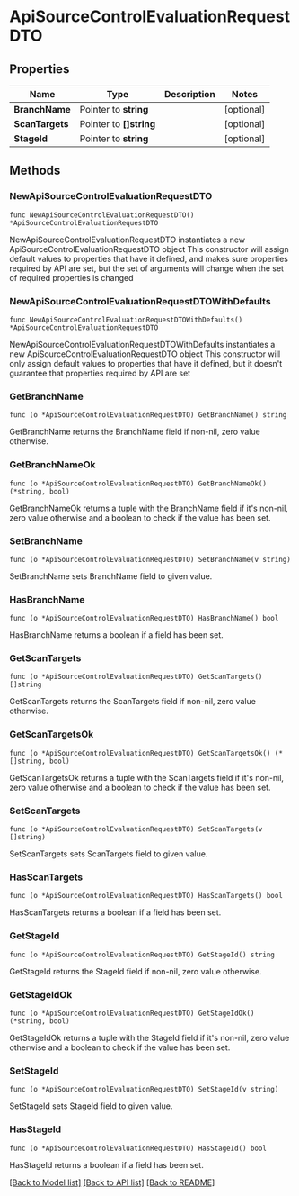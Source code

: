 # ApiSourceControlEvaluationRequestDTO

## Properties

Name | Type | Description | Notes
------------ | ------------- | ------------- | -------------
**BranchName** | Pointer to **string** |  | [optional] 
**ScanTargets** | Pointer to **[]string** |  | [optional] 
**StageId** | Pointer to **string** |  | [optional] 

## Methods

### NewApiSourceControlEvaluationRequestDTO

`func NewApiSourceControlEvaluationRequestDTO() *ApiSourceControlEvaluationRequestDTO`

NewApiSourceControlEvaluationRequestDTO instantiates a new ApiSourceControlEvaluationRequestDTO object
This constructor will assign default values to properties that have it defined,
and makes sure properties required by API are set, but the set of arguments
will change when the set of required properties is changed

### NewApiSourceControlEvaluationRequestDTOWithDefaults

`func NewApiSourceControlEvaluationRequestDTOWithDefaults() *ApiSourceControlEvaluationRequestDTO`

NewApiSourceControlEvaluationRequestDTOWithDefaults instantiates a new ApiSourceControlEvaluationRequestDTO object
This constructor will only assign default values to properties that have it defined,
but it doesn't guarantee that properties required by API are set

### GetBranchName

`func (o *ApiSourceControlEvaluationRequestDTO) GetBranchName() string`

GetBranchName returns the BranchName field if non-nil, zero value otherwise.

### GetBranchNameOk

`func (o *ApiSourceControlEvaluationRequestDTO) GetBranchNameOk() (*string, bool)`

GetBranchNameOk returns a tuple with the BranchName field if it's non-nil, zero value otherwise
and a boolean to check if the value has been set.

### SetBranchName

`func (o *ApiSourceControlEvaluationRequestDTO) SetBranchName(v string)`

SetBranchName sets BranchName field to given value.

### HasBranchName

`func (o *ApiSourceControlEvaluationRequestDTO) HasBranchName() bool`

HasBranchName returns a boolean if a field has been set.

### GetScanTargets

`func (o *ApiSourceControlEvaluationRequestDTO) GetScanTargets() []string`

GetScanTargets returns the ScanTargets field if non-nil, zero value otherwise.

### GetScanTargetsOk

`func (o *ApiSourceControlEvaluationRequestDTO) GetScanTargetsOk() (*[]string, bool)`

GetScanTargetsOk returns a tuple with the ScanTargets field if it's non-nil, zero value otherwise
and a boolean to check if the value has been set.

### SetScanTargets

`func (o *ApiSourceControlEvaluationRequestDTO) SetScanTargets(v []string)`

SetScanTargets sets ScanTargets field to given value.

### HasScanTargets

`func (o *ApiSourceControlEvaluationRequestDTO) HasScanTargets() bool`

HasScanTargets returns a boolean if a field has been set.

### GetStageId

`func (o *ApiSourceControlEvaluationRequestDTO) GetStageId() string`

GetStageId returns the StageId field if non-nil, zero value otherwise.

### GetStageIdOk

`func (o *ApiSourceControlEvaluationRequestDTO) GetStageIdOk() (*string, bool)`

GetStageIdOk returns a tuple with the StageId field if it's non-nil, zero value otherwise
and a boolean to check if the value has been set.

### SetStageId

`func (o *ApiSourceControlEvaluationRequestDTO) SetStageId(v string)`

SetStageId sets StageId field to given value.

### HasStageId

`func (o *ApiSourceControlEvaluationRequestDTO) HasStageId() bool`

HasStageId returns a boolean if a field has been set.


[[Back to Model list]](../README.md#documentation-for-models) [[Back to API list]](../README.md#documentation-for-api-endpoints) [[Back to README]](../README.md)


